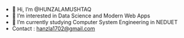 - 👋 Hi, I’m @HUNZALAMUSHTAQ
- 👀 I’m interested in Data Science and Modern Web Apps
- 🌱 I’m currently studying Computer System Engineering in NEDUET
-  Contact : hanzla1702@gmail.com

